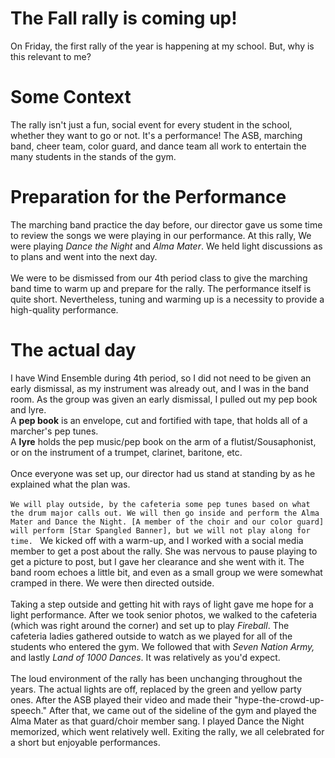 # The Fall rally is coming up!
On Friday, the first rally of the year is happening at my school. But, why is this relevant to me?

# Some Context
The rally isn't just a fun, social event for every student in the school, whether they want to go or not. It's a performance! The ASB, marching band, cheer team, color guard, and dance team all work to entertain the many students in the stands of the gym. 

# Preparation for the Performance
The marching band practice the day before, our director gave us some time to review the songs we were playing in our performance. At this rally, We were playing *Dance the Night* and *Alma Mater*. We held light discussions as to plans and went into the next day. 
<br><br>
We were to be dismissed from our 4th period class to give the marching band time to warm up and prepare for the rally. The performance itself is quite short. Nevertheless, tuning and warming up is a necessity to provide a high-quality performance. 

# The actual day
I have Wind Ensemble during 4th period, so I did not need to be given an early dismissal, as my instrument was already out, and I was in the band room. As the group was given an early dismissal, I pulled out my pep book and lyre. 
<br> A **pep book** is an envelope, cut and fortified with tape, that holds all of a marcher's pep tunes. 
<br> A **lyre** holds the pep music/pep book on the arm of a flutist/Sousaphonist, or on the instrument of a trumpet, clarinet, baritone, etc. 
<br><br>
Once everyone was set up, our director had us stand at standing by as he explained what the plan was.<br><br>
``
We will play outside, by the cafeteria some pep tunes based on what the drum major calls out. We will then go inside and perform the Alma Mater and Dance the Night. [A member of the choir and our color guard] will perform [Star Spangled Banner], but we will not play along for time. 
``
We kicked off with a warm-up, and I worked with a social media member to get a post about the rally. She was nervous to pause playing to get a picture to post, but I gave her clearance and she went with it. The band room echoes a little bit, and even as a small group we were somewhat cramped in there. We were then directed outside. 
<br><br>
Taking a step outside and getting hit with rays of light gave me hope for a light performance. After we took senior photos, we walked to the cafeteria (which was right around the corner) and set up to play *Fireball*. The cafeteria ladies gathered outside to watch as we played for all of the students who entered the gym. We followed that with *Seven Nation Army,* and lastly *Land of 1000 Dances*. It was relatively as you'd expect. 
<br><br>
The loud environment of the rally has been unchanging throughout the years. The actual lights are off, replaced by the green and yellow party ones. After the ASB played their video and made their "hype-the-crowd-up-speech."  After that, we came out of the sideline of the gym and played the Alma Mater as that guard/choir member sang. I played Dance the Night memorized, which went relatively well. Exiting the rally, we all celebrated for a short but enjoyable performances. 
